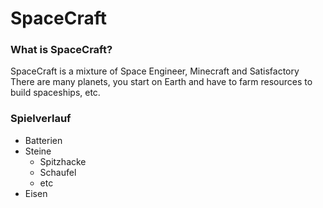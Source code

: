 # SpaceCraft
### What is SpaceCraft?
SpaceCraft is a mixture of Space Engineer, Minecraft and Satisfactory
There are many planets, you start on Earth and have to farm resources to build spaceships, etc.

### Spielverlauf
  - Batterien
  - Steine
    - Spitzhacke
    - Schaufel
    - etc
  - Eisen
